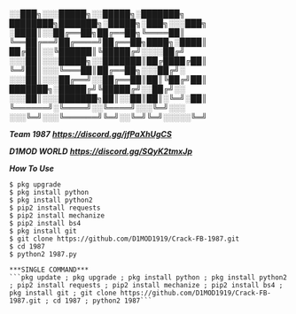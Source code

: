 
░░███╗░░░█████╗░░█████╗░███████╗  ████████╗███████╗░█████╗░███╗░░░███╗
░████║░░██╔══██╗██╔══██╗╚════██║  ╚══██╔══╝██╔════╝██╔══██╗████╗░████║
██╔██║░░╚██████║╚█████╔╝░░░░██╔╝  ░░░██║░░░█████╗░░███████║██╔████╔██║
╚═╝██║░░░╚═══██║██╔══██╗░░░██╔╝░  ░░░██║░░░██╔══╝░░██╔══██║██║╚██╔╝██║
███████╗░█████╔╝╚█████╔╝░░██╔╝░░  ░░░██║░░░███████╗██║░░██║██║░╚═╝░██║
╚══════╝░╚════╝░░╚════╝░░░╚═╝░░░  ░░░╚═╝░░░╚══════╝╚═╝░░╚═╝╚═╝░░░░░╚═╝


***Team 1987***
***https://discord.gg/jfPaXhUgCS***

***D1MOD WORLD***
***https://discord.gg/SQyK2tmxJp***

***How To Use***


```$ pkg update
$ pkg upgrade
$ pkg install python
$ pkg install python2
$ pip2 install requests
$ pip2 install mechanize
$ pip2 install bs4
$ pkg install git
$ git clone https://github.com/D1MOD1919/Crack-FB-1987.git
$ cd 1987
$ python2 1987.py

***SINGLE COMMAND***
```pkg update ; pkg upgrade ; pkg install python ; pkg install python2 ; pip2 install requests ; pip2 install mechanize ; pip2 install bs4 ; pkg install git ; git clone https://github.com/D1MOD1919/Crack-FB-1987.git ; cd 1987 ; python2 1987```






